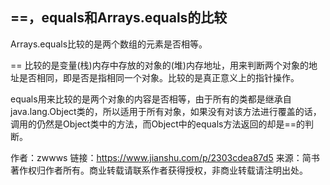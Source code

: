 ## ==，equals和Arrays.equals的比较

Arrays.equals比较的是两个数组的元素是否相等。

== 比较的是变量(栈)内存中存放的对象的(堆)内存地址，用来判断两个对象的地址是否相同，即是否是指相同一个对象。比较的是真正意义上的指针操作。

equals用来比较的是两个对象的内容是否相等，由于所有的类都是继承自java.lang.Object类的，所以适用于所有对象，如果没有对该方法进行覆盖的话，调用的仍然是Object类中的方法，而Object中的equals方法返回的却是==的判断。

作者：zwwws
链接：https://www.jianshu.com/p/2303cdea87d5
来源：简书
著作权归作者所有。商业转载请联系作者获得授权，非商业转载请注明出处。

